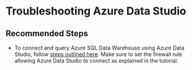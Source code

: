 <properties
    pageTitle="Troubleshooting Azure Data Studio"
    description="Troubleshooting Azure Data Studio"
    service="microsoft.sql"
    resource="servers"
    authors="saltug,mlee3gsd"
    ms.author="saltug,martinle"
    supportTopicIds="32635188"
    productPesIds="15818"
    displayOrder="63"
    selfHelpType="generic"
    resourceTags="datawarehouse"
    articleId="dw-portalandclienttools-azuredatastudio.md"
    cloudEnvironments="public, Fairfax, usnat, ussec"
	ownershipId="AzureData_SQLDataWarehouse"
/>

# Troubleshooting Azure Data Studio

## **Recommended Steps**

* To connect and query Azure SQL Data Warehouse using Azure Data Studio, follow [steps outlined here](https://docs.microsoft.com/sql/azure-data-studio/quickstart-sql-dw?view=sql-server-2017). Make sure to set the firewall rule allowing Azure Data Studio to connect as explained in the tutorial.
